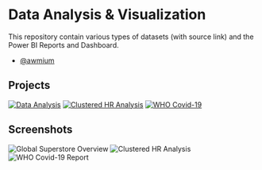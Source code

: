 # Data Analysis & Visualization
This repository contain various types of datasets (with source link) and the Power BI Reports and Dashboard.
- [@awmium](https://www.github.com/awmium)


## Projects

[![Data Analysis](https://img.shields.io/badge/Project-Global_Superstore_Sales-blueviolet.svg)](https://github.com/awmium/Data-Analysis/tree/main/Global%20Superstore%20Sales)
[![Clustered HR Analysis](https://img.shields.io/badge/Project-Clustered_HR_Analysis-yellow.svg)](https://github.com/awmium/Data-Analysis/tree/main/Clustered%20HR)
[![WHO Covid-19](https://img.shields.io/badge/Projects-WHO_Covid19_Report-blue.svg)](https://github.com/awmium/Data-Analysis/tree/main/WHO%20Covid-19%20Global)


## Screenshots

![Global Superstore Overview](https://github.com/awmium/Data-Analysis/blob/e376a1c9fc7822a7f4c4def0dbfac0e0fea0e74f/Global%20Superstore%20Sales/Demo/Overview.PNG)
![Clustered HR Analysis](https://github.com/awmium/Data-Analysis/blob/f6fca9be0a8e2e5d27c399b043df2145d3975ce5/Clustered%20HR/Dashboards%20Screenshot/Home.PNG)
![WHO Covid-19 Report](https://github.com/awmium/Data-Analysis/blob/f6fca9be0a8e2e5d27c399b043df2145d3975ce5/WHO%20Covid-19%20Global/Dashboards%20Screenshot/WHO%20Covid-19.PNG)


